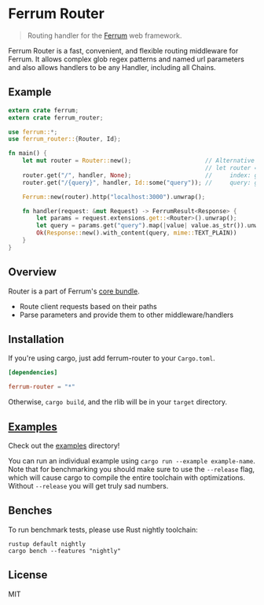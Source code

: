 Ferrum Router
=============

> Routing handler for the [Ferrum](https://github.com/ferrum-rs/ferrun) web framework.

Ferrum Router is a fast, convenient, and flexible routing middleware for Ferrum. It
allows complex glob regex patterns and named url parameters and also allows handlers
to be any Handler, including all Chains.

## Example

```rust
extern crate ferrum;
extern crate ferrum_router;

use ferrum::*;
use ferrum_router::{Router, Id};

fn main() {
    let mut router = Router::new();                     // Alternative syntax:
                                                        // let router = router!(
    router.get("/", handler, None);                     //     index: get "/" => handler,
    router.get("/{query}", handler, Id::some("query")); //     query: get "/{query}" => handler "query");

    Ferrum::new(router).http("localhost:3000").unwrap();

    fn handler(request: &mut Request) -> FerrumResult<Response> {
        let params = request.extensions.get::<Router>().unwrap();
        let query = params.get("query").map(|value| value.as_str()).unwrap_or("/");
        Ok(Response::new().with_content(query, mime::TEXT_PLAIN))
    }
}
```

## Overview

Router is a part of Ferrum's [core bundle](https://github.com/ferrum-rs/core).

- Route client requests based on their paths
- Parse parameters and provide them to other middleware/handlers

## Installation

If you're using cargo, just add ferrum-router to your `Cargo.toml`.

```toml
[dependencies]

ferrum-router = "*"
```

Otherwise, `cargo build`, and the rlib will be in your `target` directory.

## [Examples](/examples)

Check out the [examples](/examples) directory!

You can run an individual example using `cargo run --example example-name`.
Note that for benchmarking you should make sure to use the `--release` flag,
which will cause cargo to compile the entire toolchain with optimizations.
Without `--release` you will get truly sad numbers.

## Benches

To run benchmark tests, please use Rust nightly toolchain:

```
rustup default nightly
cargo bench --features "nightly"
```

## License

MIT
